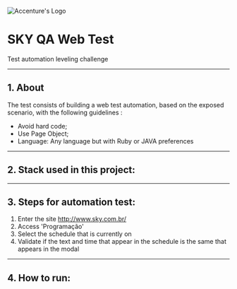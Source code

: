 ![Accenture's Logo](https://www.accenture.com/t20180820T080654Z__w__/br-pt/_acnmedia/Accenture/Dev/Redesign/Acc_Logo_Black_Purple_RGB.PNG "Accenture")

# SKY QA Web Test

Test automation leveling challenge

---

## 1. About
The test consists of building a web test automation, based on the exposed scenario, with the following guidelines :
* Avoid hard code;
* Use Page Object;
* Language: Any language but with Ruby or JAVA preferences

---

## 2. Stack used in this project:

---

## 3. Steps for automation test:
1. Enter the site http://www.sky.com.br/
2. Access 'Programação'
3. Select the schedule that is currently on
4. Validate if the text and time that appear in the schedule is the same that appears in the modal

---

## 4. How to run: